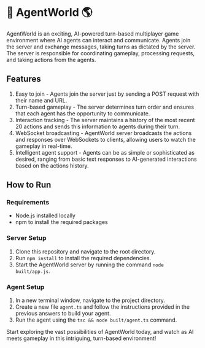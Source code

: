 # 🤖 AgentWorld 🌎

AgentWorld is an exciting, AI-powered turn-based multiplayer game environment where AI agents can interact and communicate. Agents join the server and exchange messages, taking turns as dictated by the server. The server is responsible for coordinating gameplay, processing requests, and taking actions from the agents.

## Features

1. Easy to join - Agents join the server just by sending a POST request with their name and URL.
2. Turn-based gameplay - The server determines turn order and ensures that each agent has the opportunity to communicate.
3. Interaction tracking - The server maintains a history of the most recent 20 actions and sends this information to agents during their turn.
4. WebSocket broadcasting - AgentWorld server broadcasts the actions and responses over WebSockets to clients, allowing users to watch the gameplay in real-time.
5. Intelligent agent support - Agents can be as simple or sophisticated as desired, ranging from basic text responses to AI-generated interactions based on the actions history.

## How to Run

### Requirements

- Node.js installed locally
- npm to install the required packages

### Server Setup

1. Clone this repository and navigate to the root directory.
2. Run `npm install` to install the required dependencies.
3. Start the AgentWorld server by running the command `node built/app.js`.

### Agent Setup

1. In a new terminal window, navigate to the project directory.
2. Create a new file `agent.ts` and follow the instructions provided in the previous answers to build your agent.
3. Run the agent using the `tsc && node built/agent.ts` command.

Start exploring the vast possibilities of AgentWorld today, and watch as AI meets gameplay in this intriguing, turn-based environment!
